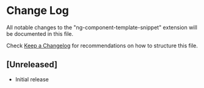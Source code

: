# Change Log

All notable changes to the "ng-component-template-snippet" extension will be documented in this file.

Check [Keep a Changelog](http://keepachangelog.com/) for recommendations on how to structure this file.

## [Unreleased]

- Initial release